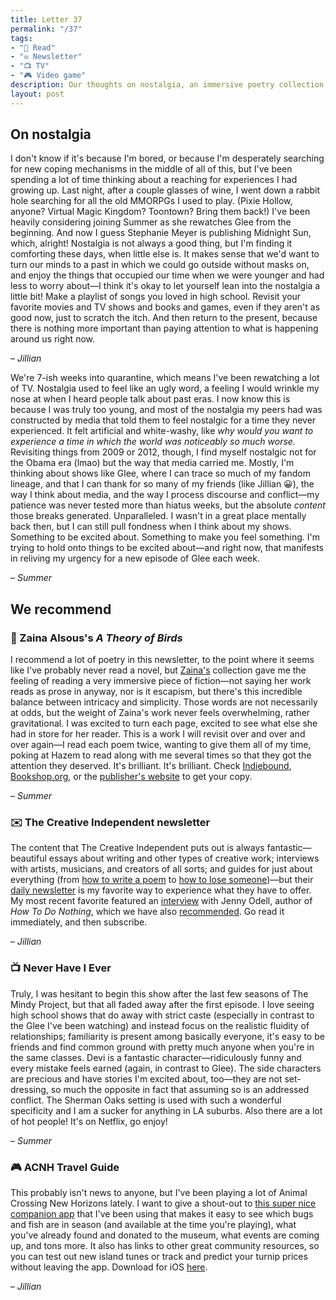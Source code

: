 ```yaml
---
title: Letter 37
permalink: "/37"
tags:
- "📖 Read"
- "✉️ Newsletter"
- "📺 TV"
- "🎮 Video game"
description: Our thoughts on nostalgia, an immersive poetry collection, interviews with creative people, a new Netflix show we love, and an Animal Crossing companion app.
layout: post
---
```


## On nostalgia

I don't know if it's because I'm bored, or because I'm desperately searching for new coping mechanisms in the middle of all of this, but I've been spending a lot of time thinking about a reaching for experiences I had growing up. Last night, after a couple glasses of wine, I went down a rabbit hole searching for all the old MMORPGs I used to play. (Pixie Hollow, anyone? Virtual Magic Kingdom? Toontown? Bring them back!) I've been heavily considering joining Summer as she rewatches Glee from the beginning. And now I guess Stephanie Meyer is publishing Midnight Sun, which, alright! Nostalgia is not always a good thing, but I'm finding it comforting these days, when little else is. It makes sense that we'd want to turn our minds to a past in which we could go outside without masks on, and enjoy the things that occupied our time when we were younger and had less to worry about—I think it's okay to let yourself lean into the nostalgia a little bit! Make a playlist of songs you loved in high school. Revisit your favorite movies and TV shows and books and games, even if they aren't as good now, just to scratch the itch. And then return to the present, because there is nothing more important than paying attention to what is happening around us right now.

– *Jillian*

We're 7-ish weeks into quarantine, which means I've been rewatching a lot of TV. Nostalgia used to feel like an ugly word, a feeling I would wrinkle my nose at when I heard people talk about past eras. I now know this is because I was truly too young, and most of the nostalgia my peers had was constructed by media that told them to feel nostalgic for a time they never experienced. It felt artificial and white-washy, like *why would you want to experience a time in which the world was noticeably so much worse.* Revisiting things from 2009 or 2012, though, I find myself nostalgic not for the Obama era (lmao) but the way that media carried me. Mostly, I'm thinking about shows like Glee, where I can trace so much of my fandom lineage, and that I can thank for so many of my friends (like Jillian 😀), the way I think about media, and the way I process discourse and conflict—my patience was never tested more than hiatus weeks, but the absolute *content* those breaks generated. Unparalleled. I wasn't in a great place mentally back then, but I can still pull fondness when I think about my shows. Something to be excited about. Something to make you feel something. I'm trying to hold onto things to be excited about—and right now, that manifests in reliving my urgency for a new episode of Glee each week.

– *Summer*

## We recommend

### 📖 Zaina Alsous's *A Theory of Birds*

I recommend a lot of poetry in this newsletter, to the point where it seems like I've probably never read a novel, but [Zaina's](https://zainaalsous.com/) collection gave me the feeling of reading a very immersive piece of fiction—not saying her work reads as prose in anyway, nor is it escapism, but there's this incredible balance between intricacy and simplicity. Those words are not necessarily at odds, but the weight of Zaina's work never feels overwhelming, rather gravitational. I was excited to turn each page, excited to see what else she had in store for her reader. This is a work I will revisit over and over and over again—I read each poem twice, wanting to give them all of my time, poking at Hazem to read along with me several times so that they got the attention they deserved. It's brilliant. It's brilliant. Check [Indiebound](https://www.indiebound.org/book/9781682261040), [Bookshop.org](https://bookshop.org/books/a-theory-of-birds-poems/9781682261040), or the [publisher's website](https://www.uapress.com/product/a-theory-of-birds/) to get your copy.

– *Summer*

### ✉️ The Creative Independent newsletter

The content that The Creative Independent puts out is always fantastic—beautiful essays about writing and other types of creative work; interviews with artists, musicians, and creators of all sorts; and guides for just about everything (from [how to write a poem](https://thecreativeindependent.com/guides/how-to-write-a-poem/) to [how to lose someone](https://thecreativeindependent.com/guides/how-to-lose-someone/))—but their [daily newsletter](https://thecreativeindependent.com/) is my favorite way to experience what they have to offer. My most recent favorite featured an [interview](https://thecreativeindependent.com/people/jenny-odell-on-taking-the-time-you-need-to-notice-think-and-grow/) with Jenny Odell, author of *How To Do Nothing*, which we have also [recommended](https://letterstosummer.com/31). Go read it immediately, and then subscribe.

– *Jillian*

### 📺 Never Have I Ever

Truly, I was hesitant to begin this show after the last few seasons of The Mindy Project, but that all faded away after the first episode. I love seeing high school shows that do away with strict caste (especially in contrast to the Glee I've been watching) and instead focus on the realistic fluidity of relationships; familiarity is present among basically everyone, it's easy to be friends and find common ground with pretty much anyone when you're in the same classes. Devi is a fantastic character—ridiculously funny and every mistake feels earned (again, in contrast to Glee). The side characters are precious and have stories I'm excited about, too—they are not set-dressing, so much the opposite in fact that assuming so is an addressed conflict. The Sherman Oaks setting is used with such a wonderful specificity and I am a sucker for anything in LA suburbs. Also there are a lot of hot people! It's on Netflix, go enjoy!

– *Summer*

### 🎮 ACNH Travel Guide

This probably isn't news to anyone, but I've been playing a lot of Animal Crossing New Horizons lately. I want to give a shout-out to [this super nice companion app](http://acnhtravelguide.com) that I've been using that makes it easy to see which bugs and fish are in season (and available at the time you're playing), what you've already found and donated to the museum, what events are coming up, and tons more. It also has links to other great community resources, so you can test out new island tunes or track and predict your turnip prices without leaving the app. Download for iOS [here](https://apps.apple.com/app/id1502818559).

– *Jillian*

